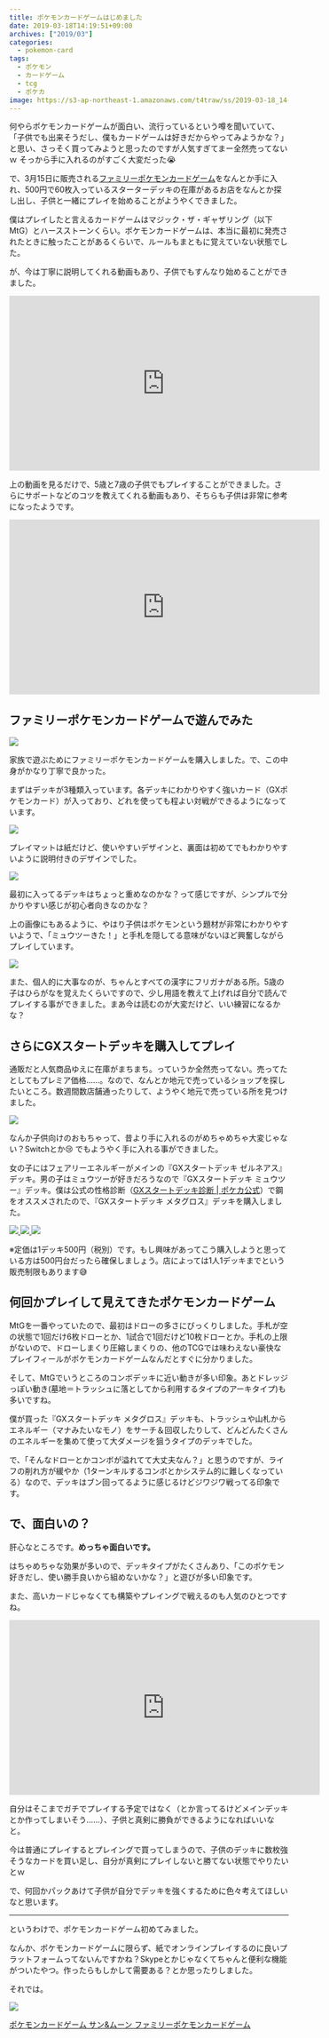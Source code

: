 ```yaml
---
title: ポケモンカードゲームはじめました
date: 2019-03-18T14:19:51+09:00
archives: ["2019/03"]
categories:
  - pokemon-card
tags:
  - ポケモン
  - カードゲーム
  - tcg
  - ポケカ
image: https://s3-ap-northeast-1.amazonaws.com/t4traw/ss/2019-03-18_14-30-48.png
---
```

何やらポケモンカードゲームが面白い、流行っているという噂を聞いていて、「子供でも出来そうだし、僕もカードゲームは好きだからやってみようかな？」と思い、さっそく買ってみようと思ったのですが人気すぎてまー全然売ってないｗ そっから手に入れるのがすごく大変だった😭

<!--more-->

で、3月15日に販売される[ファミリーポケモンカードゲーム](https://www.pokemon-card.com/ex/article/family-pokeca/index.html)をなんとか手に入れ、500円で60枚入っているスターターデッキの在庫があるお店をなんとか探し出し、子供と一緒にプレイを始めることがようやくできました。

僕はプレイしたと言えるカードゲームはマジック・ザ・ギャザリング（以下MtG）とハースストーンくらい。ポケモンカードゲームは、本当に最初に発売されたときに触ったことがあるくらいで、ルールもまともに覚えていない状態でした。

が、今は丁寧に説明してくれる動画もあり、子供でもすんなり始めることができました。

<iframe width="560" height="315" src="https://www.youtube.com/embed/FKltm0XMbGc" frameborder="0" allow="accelerometer; autoplay; encrypted-media; gyroscope; picture-in-picture" allowfullscreen></iframe>

上の動画を見るだけで、5歳と7歳の子供でもプレイすることができました。さらにサポートなどのコツを教えてくれる動画もあり、そちらも子供は非常に参考になったようです。

<iframe width="560" height="315" src="https://www.youtube.com/embed/X6ByiaMt2PA" frameborder="0" allow="accelerometer; autoplay; encrypted-media; gyroscope; picture-in-picture" allowfullscreen></iframe>


## ファミリーポケモンカードゲームで遊んでみた

![](https://s3-ap-northeast-1.amazonaws.com/t4traw/ss/2019-03-18_15-19-51.png)

家族で遊ぶためにファミリーポケモンカードゲームを購入しました。で、この中身がかなり丁寧で良かった。

まずはデッキが3種類入っています。各デッキにわかりやすく強いカード（GXポケモンカード）が入っており、どれを使っても程よい対戦ができるようになっています。

![](https://s3-ap-northeast-1.amazonaws.com/t4traw/ss/2019-03-18_14-31-21.png)

プレイマットは紙だけど、使いやすいデザインと、裏面は初めてでもわかりやすいように説明付きのデザインでした。

![](https://s3-ap-northeast-1.amazonaws.com/t4traw/ss/2019-03-18_15-19-22.png)

最初に入ってるデッキはちょっと重めなのかな？って感じですが、シンプルで分かりやすい感じが初心者向きなのかな？

上の画像にもあるように、やはり子供はポケモンという題材が非常にわかりやすいようで、「ミュウツーきた！」と手札を隠してる意味がないほど興奮しながらプレイしています。

![](https://s3-ap-northeast-1.amazonaws.com/t4traw/ss/2019-03-18_15-26-37.png)

また、個人的に大事なのが、ちゃんとすべての漢字にフリガナがある所。5歳の子はひらがなを覚えたくらいですので、少し用語を教えて上げれば自分で読んでプレイする事ができました。まあ今は読むのが大変だけど、いい練習になるかな？

## さらにGXスタートデッキを購入してプレイ

通販だと人気商品ゆえに在庫がまちまち。っていうか全然売ってない。売ってたとしてもプレミア価格……。なので、なんとか地元で売っているショップを探したいところ。数週間数店舗通ったりして、ようやく地元で売っている所を見つけました。

![](https://s3-ap-northeast-1.amazonaws.com/t4traw/ss/2019-03-18_15-32-36.png)

なんか子供向けのおもちゃって、昔より手に入れるのがめちゃめちゃ大変じゃない？Switchとか😢 でもようやく手に入れる事ができました。

女の子にはフェアリーエネルギーがメインの『GXスタートデッキ ゼルネアス』デッキ。男の子はミュウツーが好きだろうなので『GXスタートデッキ ミュウツー』デッキ。僕は公式の性格診断（[GXスタートデッキ診断 | ポケカ公式](https://www.pokemon-card.com/ex/smh/gx_shindan/)）で鋼をオススメされたので、『GXスタートデッキ メタグロス』デッキを購入しました。


<a href="https://www.amazon.co.jp/dp/B07BH3GLXP?tag=t4traw-22">
<img src="https://ws-fe.amazon-adsystem.com/widgets/q?_encoding=UTF8&ASIN=B07BH3GLXP&Format=_SL250_&ID=AsinImage&MarketPlace=JP&ServiceVersion=20070822&WS=1&tag=t4traw-22&language=ja_JP">
</a>
<a href="https://www.amazon.co.jp/dp/B07BH2FD6C?tag=t4traw-22">
<img src="https://ws-fe.amazon-adsystem.com/widgets/q?_encoding=UTF8&ASIN=B07BH2FD6C&Format=_SL250_&ID=AsinImage&MarketPlace=JP&ServiceVersion=20070822&WS=1&tag=t4traw-22&language=ja_JP">
</a>
<a href="https://www.amazon.co.jp/dp/B07BH2F2TF?tag=t4traw-22">
<img src="https://ws-fe.amazon-adsystem.com/widgets/q?_encoding=UTF8&ASIN=B07BH2F2TF&Format=_SL250_&ID=AsinImage&MarketPlace=JP&ServiceVersion=20070822&WS=1&tag=t4traw-22&language=ja_JP">
</a>

※定価は1デッキ500円（税別）です。もし興味があってこう購入しようと思っている方は500円台だったら確保しましょう。店によっては1人1デッキまでという販売制限もあります😅

## 何回かプレイして見えてきたポケモンカードゲーム

MtGを一番やっていたので、最初はドローの多さにびっくりしました。手札が空の状態で1回だけ6枚ドローとか、1試合で1回だけど10枚ドローとか。手札の上限がないので、ドローしまくり圧縮しまくりの、他のTCGでは味わえない豪快なプレイフィールがポケモンカードゲームなんだとすぐに分かりました。

そして、MtGでいうところのコンボデッキに近い動きが多い印象。あとドレッジっぽい動き(墓地＝トラッシュに落としてから利用するタイプのアーキタイプ)も多いですね。

僕が買った『GXスタートデッキ メタグロス』デッキも、トラッシュや山札からエネルギー（マナみたいなモノ）をサーチ＆回収したりして、どんどんたくさんのエネルギーを集めて使って大ダメージを狙うタイプのデッキでした。

で、「そんなドローとかコンボが溢れてて大丈夫なん？」と思うのですが、ライフの削れ方が緩やか（1ターンキルするコンボとかシステム的に難しくなっている）なので、デッキはブン回ってるように感じるけどジワジワ戦ってる印象です。

## で、面白いの？

肝心なところです。**めっちゃ面白いです。**

はちゃめちゃな効果が多いので、デッキタイプがたくさんあり、「このポケモン好きだし、使い勝手良いから組めないかな？」と遊びが多い印象です。

また、高いカードじゃなくても構築やプレイングで戦えるのも人気のひとつですね。

<iframe width="560" height="315" src="https://www.youtube.com/embed/go4dm048A_k" frameborder="0" allow="accelerometer; autoplay; encrypted-media; gyroscope; picture-in-picture" allowfullscreen></iframe>

自分はそこまでガチでプレイする予定ではなく（とか言ってるけどメインデッキとか作ってしまいそう……）、子供と真剣に勝負ができるようになればいいなと。

今は普通にプレイするとプレイングで買ってしまうので、子供のデッキに数枚強そうなカードを買い足し、自分が真剣にプレイしないと勝てない状態でやりたいとｗ

で、何回かパックあけて子供が自分でデッキを強くするために色々考えてほしいなと思います。

---

というわけで、ポケモンカードゲーム初めてみました。

なんか、ポケモンカードゲームに限らず、紙でオンラインプレイするのに良いプラットフォームってないんですかね？Skypeとかじゃなくてちゃんと便利な機能がついたやつ。作ったらもしかして需要ある？とか思ったりしました。

それでは。

<div class="amazfy">
<a href="https://www.amazon.co.jp/dp/B07KYXWQXW?tag=t4traw-22">
<img src="https://ws-fe.amazon-adsystem.com/widgets/q?_encoding=UTF8&ASIN=B07KYXWQXW&Format=_SL250_&ID=AsinImage&MarketPlace=JP&ServiceVersion=20070822&WS=1&tag=t4traw-22&language=ja_JP">
<p>ポケモンカードゲーム サン&ムーン ファミリーポケモンカードゲーム</p>
</a>
</div>